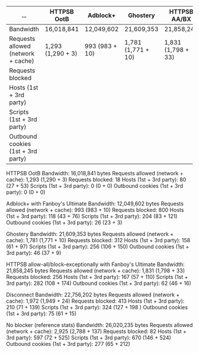 ... | HTTPSB OotB | Adblock+ | Ghostery | HTTPSB AA/BX | Disconnect | No blocker
--- | --- | --- | --- | --- | --- | ---
Bandwidth | 16,018,841 | 12,049,602 | 21,609,353 | 21,858,245 | 22,756,202 | 26,020,235
Requests allowed (network + cache) | 1,293 (1,290 + 3) | 993 (983 + 10) | 1,781 (1,771 + 10) | 1,831 (1,798 + 33) | 1,972 (1,949 + 24) | 2,925 (2,788 + 137)
Requests blocked |
Hosts (1st + 3rd party) |
Scripts (1st + 3rd party) |
Outbound cookies (1st + 3rd party) |

HTTPSB OotB
Bandwidth: 16,018,841 bytes
Requests allowed (network + cache): 1,293 (1,290 + 3)
Requests blocked: 18
Hosts (1st + 3rd party): 80 (27 + 53)
Scripts (1st + 3rd party): 0 (0 + 0)
Outbound cookies (1st + 3rd party): 0 (0 + 0)

Adblock+ with Fanboy's Ultimate
Bandwidth: 12,049,602 bytes
Requests allowed (network + cache): 993 (983 + 10)
Requests blocked: 800
Hosts (1st + 3rd party): 118 (43 + 76)
Scripts (1st + 3rd party): 204 (83 + 121)
Outbound cookies (1st + 3rd party): 26 (23 + 3)

Ghostery
Bandwidth: 21,609,353 bytes
Requests allowed (network + cache): 1,781 (1,771 + 10)
Requests blocked: 312
Hosts (1st + 3rd party): 158 (61 + 97)
Scripts (1st + 3rd party): 256 (106 + 150)
Outbound cookies (1st + 3rd party): 46 (37 + 9)

HTTPSB allow-all/block-exceptionally with Fanboy's Ultimate
Bandwidth: 21,858,245 bytes
Requests allowed (network + cache): 1,831 (1,798 + 33)
Requests blocked: 256
Hosts (1st + 3rd party): 167 (57 + 110)
Scripts (1st + 3rd party): 282 (108 + 174)
Outbound cookies (1st + 3rd party): 62 (46 + 16)

Disconnect
Bandwidth: 22,756,202 bytes
Requests allowed (network + cache): 1,972 (1,949 + 24)
Requests blocked: 413
Hosts (1st + 3rd party): 210 (71 + 139)
Scripts (1st + 3rd party): 324 (127 + 198 )
Outbound cookies (1st + 3rd party): 75 (61 + 15)

No blocker (reference stats)
Bandwidth: 26,020,235 bytes
Requests allowed (network + cache): 2,925 (2,788 + 137)
Requests blocked: 82
Hosts (1st + 3rd party): 597 (72 + 525)
Scripts (1st + 3rd party): 670 (146 + 524)
Outbound cookies (1st + 3rd party): 277 (65 + 212)